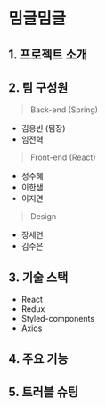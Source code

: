 # 밈글밈글


## 1. 프로젝트 소개
## 2. 팀 구성원
> Back-end (Spring)
* 김용빈 (팀장)
* 임전혁
> Front-end (React)
* 정주혜
* 이한샘
* 이지연
> Design
* 장세연
* 김수은
## 3. 기술 스택
* React
* Redux
* Styled-components
* Axios
## 4. 주요 기능
## 5. 트러블 슈팅
